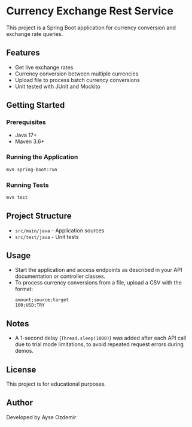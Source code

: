 # Currency Exchange Rest Service

This project is a Spring Boot application for currency conversion and exchange rate queries.

## Features

- Get live exchange rates
- Currency conversion between multiple currencies
- Upload file to process batch currency conversions
- Unit tested with JUnit and Mockito

## Getting Started

### Prerequisites

- Java 17+
- Maven 3.6+

### Running the Application

```bash
mvn spring-boot:run
```

### Running Tests

```bash
mvn test
```

## Project Structure

- `src/main/java` - Application sources
- `src/test/java` - Unit tests

## Usage

- Start the application and access endpoints as described in your API documentation or controller classes.
- To process currency conversions from a file, upload a CSV with the format:
  ```
  amount;source;target
  100;USD;TRY
  ```

## Notes

- A 1-second delay (`Thread.sleep(1000)`) was added after each API call due to trial mode limitations, to avoid repeated request errors during demos.


## License

This project is for educational purposes.


## Author

Developed by Ayse Ozdemir